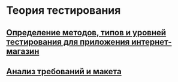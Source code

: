 # Теория тестирования
## [Определение методов, типов и уровней тестирования для приложения интернет-магазин]( https://docs.google.com/spreadsheets/d/1pLCwoIfiiSopbOBPxeMIH0zZnnsqv9LdJTZnRSQloaM/edit?usp=sharing)
## [Анализ требований и макета](https://docs.google.com/spreadsheets/d/1ekRpPIvii5yd2rcwRQ9nVUccQieRuYebTgItJirEiWY/edit?usp=sharing)
